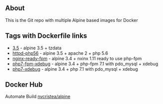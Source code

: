 ## About

This is the Git repo with multiple Alpine based images for Docker
 
## Tags with Dockerfile links

- [3.5](https://github.com/nvcristea/docker-alpine/blob/master/Dockerfile) - alpine 3.5 + tzdata
- [httpd-php56](https://github.com/nvcristea/docker-alpine/blob/master/httpd/php56/Dockerfile) - alpine 3.5 + apache 2 + php 5.6
- [nginx-ready-fpm](https://github.com/nvcristea/docker-alpine/blob/master/nginx/ready/php-fpm/Dockerfile) - alpine 3.4 + nxinx 1.11 ready to use php-fpm
- [php7-fpm-xdebug](https://github.com/nvcristea/docker-alpine/blob/master/php/7.1/fpm/xdebug/Dockerfile) - alpine 3.4 + php-fpm 7.1 with pdo_mysql + xdebug
- [php7-xdebug](https://github.com/nvcristea/docker-alpine/blob/master/php/7.1/xdebug/Dockerfile) - alpine 3.4 + php 7.1 with pdo_mysql + xdebug

## Docker Hub

Automate Build [nvcristea/alpine](https://hub.docker.com/r/nvcristea/alpine/)